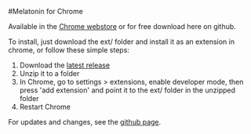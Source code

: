 #Melatonin for Chrome

Available in the [Chrome webstore](https://chrome.google.com/webstore/detail/melatonin/ijificlhclhfomkcamagbdpaodfjeokl) or for free download here on github.

To install, just download the ext/ folder and install it as an extension in chrome, or follow these simple steps:
  1. Download the [latest release](https://github.com/giraj/melatonin/archive/v0.2.6.zip)
  2. Unzip it to a folder
  3. In Chrome, go to settings > extensions, enable developer mode, then press 'add extension' and point it to the ext/ folder in the unzipped folder
  4. Restart Chrome

For updates and changes, see the [github page](giraj.github.io/melatonin).

